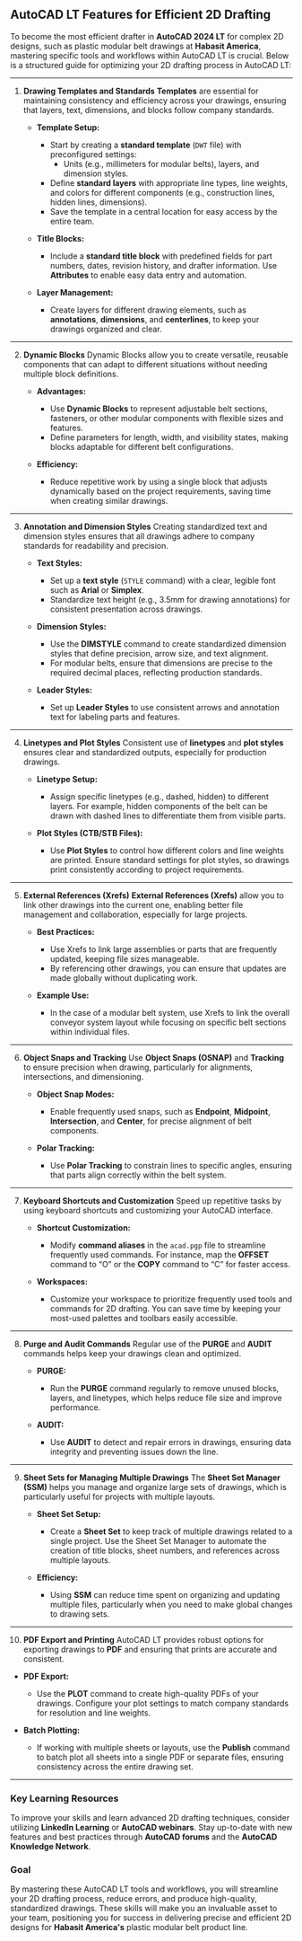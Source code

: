 ## **AutoCAD LT Features for Efficient 2D Drafting**

To become the most efficient drafter in **AutoCAD 2024 LT** for complex 2D designs, such as plastic modular belt drawings at **Habasit America**, mastering specific tools and workflows within AutoCAD LT is crucial. Below is a structured guide for optimizing your 2D drafting process in AutoCAD LT:

---

1. **Drawing Templates and Standards**
   **Templates** are essential for maintaining consistency and efficiency across your drawings, ensuring that layers, text, dimensions, and blocks follow company standards.

   - **Template Setup:**
     - Start by creating a **standard template** (`DWT` file) with preconfigured settings:
       - Units (e.g., millimeters for modular belts), layers, and dimension styles.
     - Define **standard layers** with appropriate line types, line weights, and colors for different components (e.g., construction lines, hidden lines, dimensions).
     - Save the template in a central location for easy access by the entire team.

   - **Title Blocks:**
     - Include a **standard title block** with predefined fields for part numbers, dates, revision history, and drafter information. Use **Attributes** to enable easy data entry and automation.

   - **Layer Management:**
     - Create layers for different drawing elements, such as **annotations**, **dimensions**, and **centerlines**, to keep your drawings organized and clear.

---

2. **Dynamic Blocks**
   Dynamic Blocks allow you to create versatile, reusable components that can adapt to different situations without needing multiple block definitions.

   - **Advantages:**
     - Use **Dynamic Blocks** to represent adjustable belt sections, fasteners, or other modular components with flexible sizes and features.
     - Define parameters for length, width, and visibility states, making blocks adaptable for different belt configurations.

   - **Efficiency:**
     - Reduce repetitive work by using a single block that adjusts dynamically based on the project requirements, saving time when creating similar drawings.

---

3. **Annotation and Dimension Styles**
   Creating standardized text and dimension styles ensures that all drawings adhere to company standards for readability and precision.

   - **Text Styles:**
     - Set up a **text style** (`STYLE` command) with a clear, legible font such as **Arial** or **Simplex**.
     - Standardize text height (e.g., 3.5mm for drawing annotations) for consistent presentation across drawings.

   - **Dimension Styles:**
     - Use the **DIMSTYLE** command to create standardized dimension styles that define precision, arrow size, and text alignment.
     - For modular belts, ensure that dimensions are precise to the required decimal places, reflecting production standards.

   - **Leader Styles:**
     - Set up **Leader Styles** to use consistent arrows and annotation text for labeling parts and features.

---

4. **Linetypes and Plot Styles**
   Consistent use of **linetypes** and **plot styles** ensures clear and standardized outputs, especially for production drawings.

   - **Linetype Setup:**
     - Assign specific linetypes (e.g., dashed, hidden) to different layers. For example, hidden components of the belt can be drawn with dashed lines to differentiate them from visible parts.
   
   - **Plot Styles (CTB/STB Files):**
     - Use **Plot Styles** to control how different colors and line weights are printed. Ensure standard settings for plot styles, so drawings print consistently according to project requirements.

---

5. **External References (Xrefs)**
   **External References (Xrefs)** allow you to link other drawings into the current one, enabling better file management and collaboration, especially for large projects.

   - **Best Practices:**
     - Use Xrefs to link large assemblies or parts that are frequently updated, keeping file sizes manageable.
     - By referencing other drawings, you can ensure that updates are made globally without duplicating work.

   - **Example Use:**
     - In the case of a modular belt system, use Xrefs to link the overall conveyor system layout while focusing on specific belt sections within individual files.

---

6. **Object Snaps and Tracking**
   Use **Object Snaps (OSNAP)** and **Tracking** to ensure precision when drawing, particularly for alignments, intersections, and dimensioning.

   - **Object Snap Modes:**
     - Enable frequently used snaps, such as **Endpoint**, **Midpoint**, **Intersection**, and **Center**, for precise alignment of belt components.
   
   - **Polar Tracking:**
     - Use **Polar Tracking** to constrain lines to specific angles, ensuring that parts align correctly within the belt system.

---

7. **Keyboard Shortcuts and Customization**
   Speed up repetitive tasks by using keyboard shortcuts and customizing your AutoCAD interface.

   - **Shortcut Customization:**
     - Modify **command aliases** in the `acad.pgp` file to streamline frequently used commands. For instance, map the **OFFSET** command to “O” or the **COPY** command to “C” for faster access.

   - **Workspaces:**
     - Customize your workspace to prioritize frequently used tools and commands for 2D drafting. You can save time by keeping your most-used palettes and toolbars easily accessible.

---

8. **Purge and Audit Commands**
   Regular use of the **PURGE** and **AUDIT** commands helps keep your drawings clean and optimized.

   - **PURGE:**
     - Run the **PURGE** command regularly to remove unused blocks, layers, and linetypes, which helps reduce file size and improve performance.
   
   - **AUDIT:**
     - Use **AUDIT** to detect and repair errors in drawings, ensuring data integrity and preventing issues down the line.

---

9. **Sheet Sets for Managing Multiple Drawings**
   The **Sheet Set Manager (SSM)** helps you manage and organize large sets of drawings, which is particularly useful for projects with multiple layouts.

   - **Sheet Set Setup:**
     - Create a **Sheet Set** to keep track of multiple drawings related to a single project. Use the Sheet Set Manager to automate the creation of title blocks, sheet numbers, and references across multiple layouts.

   - **Efficiency:**
     - Using **SSM** can reduce time spent on organizing and updating multiple files, particularly when you need to make global changes to drawing sets.

---

10. **PDF Export and Printing**
   AutoCAD LT provides robust options for exporting drawings to **PDF** and ensuring that prints are accurate and consistent.

   - **PDF Export:**
     - Use the **PLOT** command to create high-quality PDFs of your drawings. Configure your plot settings to match company standards for resolution and line weights.
   
   - **Batch Plotting:**
     - If working with multiple sheets or layouts, use the **Publish** command to batch plot all sheets into a single PDF or separate files, ensuring consistency across the entire drawing set.

---

### **Key Learning Resources**
To improve your skills and learn advanced 2D drafting techniques, consider utilizing **LinkedIn Learning** or **AutoCAD webinars**. Stay up-to-date with new features and best practices through **AutoCAD forums** and the **AutoCAD Knowledge Network**.

### **Goal**
By mastering these AutoCAD LT tools and workflows, you will streamline your 2D drafting process, reduce errors, and produce high-quality, standardized drawings. These skills will make you an invaluable asset to your team, positioning you for success in delivering precise and efficient 2D designs for **Habasit America's** plastic modular belt product line.
